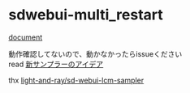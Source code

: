 ﻿# sdwebui-multi_restart
[document](https://note.com/br_d/n/n276380a05ecf?sub_rt=share_h)

動作確認してないので、動かなかったらissueください  
read [新サンプラーのアイデア](https://note.com/br_d/n/n276380a05ecf?sub_rt=share_h)

thx [light-and-ray/sd-webui-lcm-sampler](https://github.com/light-and-ray/sd-webui-lcm-sampler)
